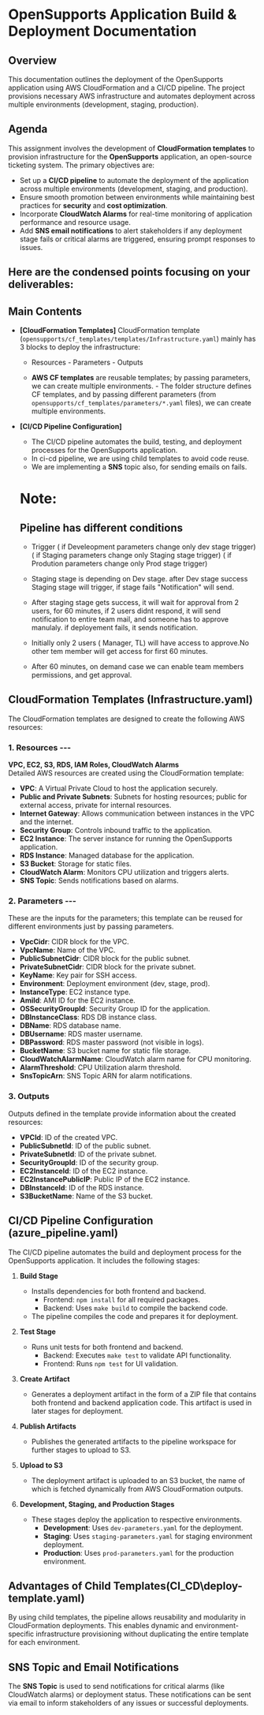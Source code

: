 # OpenSupports Application Build & Deployment Documentation

## Overview
This documentation outlines the deployment of the OpenSupports application using AWS CloudFormation and a CI/CD pipeline. The project provisions necessary AWS infrastructure and automates deployment across multiple environments (development, staging, production).

## Agenda
This assignment involves the development of **CloudFormation templates** to provision infrastructure for the **OpenSupports** application, an open-source ticketing system. The primary objectives are:

- Set up a **CI/CD pipeline** to automate the deployment of the application across multiple environments (development, staging, and production).
- Ensure smooth promotion between environments while maintaining best practices for **security** and **cost optimization**.
- Incorporate **CloudWatch Alarms** for real-time monitoring of application performance and resource usage.
- Add **SNS email notifications** to alert stakeholders if any deployment stage fails or critical alarms are triggered, ensuring prompt responses to issues.


## Here are the condensed points focusing on your deliverables:

## Main Contents
- **[CloudFormation Templates]**
  CloudFormation template (`opensupports/cf_templates/templates/Infrastructure.yaml`) mainly has 3 blocks to deploy the infrastructure:
    - Resources  - Parameters  - Outputs  
  
    - **AWS CF templates** are reusable templates; by passing parameters, we can create multiple environments. - The folder structure defines CF templates, and by passing different parameters (from `opensupports/cf_templates/parameters/*.yaml` files), we can create multiple environments.

- **[CI/CD Pipeline Configuration]**
   - The CI/CD pipeline automates the build, testing, and deployment processes for the OpenSupports application.
   - In ci-cd pipeline, we are using child templates to avoid code reuse.
   - We are implementing a **SNS** topic also, for sending emails on fails.

   # Note:  
    ## Pipeline has different conditions

    - Trigger 
        ( if Develeopment parameters change only dev stage trigger)
        ( if Staging parameters change only Staging stage trigger)
        ( if Prodution parameters change only Prod stage trigger)

    - Staging stage is depending on Dev stage. after Dev stage success Staging stage will trigger, 
      if stage fails "Notification" will send.

    - After staging stage gets success, it will wait for approval from 2 users, for 60 minutes,
      if 2 users  didnt respond, it will send notification to entire team mail, and someone has to approve manulaly. if deployement fails, it sends notification.

    - Initially only 2 users ( Manager, TL) will have access to approve.No other tem member will get access for first 60 minutes.
    -  After 60 minutes, on demand case we can enable team members permissions, and get approval.

## CloudFormation Templates (Infrastructure.yaml)
The CloudFormation templates are designed to create the following AWS resources:

### 1. **Resources** --- 

**VPC, EC2, S3, RDS, IAM Roles, CloudWatch Alarms**  
Detailed AWS resources are created using the CloudFormation template:

- **VPC**: A Virtual Private Cloud to host the application securely.
- **Public and Private Subnets**: Subnets for hosting resources; public for external access, private for internal resources.
- **Internet Gateway**: Allows communication between instances in the VPC and the internet.
- **Security Group**: Controls inbound traffic to the application.
- **EC2 Instance**: The server instance for running the OpenSupports application.
- **RDS Instance**: Managed database for the application.
- **S3 Bucket**: Storage for static files.
- **CloudWatch Alarm**: Monitors CPU utilization and triggers alerts.
- **SNS Topic**: Sends notifications based on alarms.

### 2. **Parameters** --- 
These are the inputs for the parameters; this template can be reused for different environments just by passing parameters.

- **VpcCidr**: CIDR block for the VPC.
- **VpcName**: Name of the VPC.
- **PublicSubnetCidr**: CIDR block for the public subnet.
- **PrivateSubnetCidr**: CIDR block for the private subnet.
- **KeyName**: Key pair for SSH access.
- **Environment**: Deployment environment (dev, stage, prod).
- **InstanceType**: EC2 instance type.
- **AmiId**: AMI ID for the EC2 instance.
- **OSSecurityGroupId**: Security Group ID for the application.
- **DBInstanceClass**: RDS DB instance class.
- **DBName**: RDS database name.
- **DBUsername**: RDS master username.
- **DBPassword**: RDS master password (not visible in logs).
- **BucketName**: S3 bucket name for static file storage.
- **CloudWatchAlarmName**: CloudWatch alarm name for CPU monitoring.
- **AlarmThreshold**: CPU Utilization alarm threshold.
- **SnsTopicArn**: SNS Topic ARN for alarm notifications.

### 3. **Outputs**
Outputs defined in the template provide information about the created resources:
- **VPCId**: ID of the created VPC.
- **PublicSubnetId**: ID of the public subnet.
- **PrivateSubnetId**: ID of the private subnet.
- **SecurityGroupId**: ID of the security group.
- **EC2InstanceId**: ID of the EC2 instance.
- **EC2InstancePublicIP**: Public IP of the EC2 instance.
- **DBInstanceId**: ID of the RDS instance.
- **S3BucketName**: Name of the S3 bucket.

## CI/CD Pipeline Configuration (azure_pipeline.yaml)
The CI/CD pipeline automates the build and deployment process for the OpenSupports application. It includes the following stages:

1. **Build Stage**  
   - Installs dependencies for both frontend and backend.  
     - Frontend: `npm install` for all required packages.  
     - Backend: Uses `make build` to compile the backend code.  
   - The pipeline compiles the code and prepares it for deployment.

2. **Test Stage**  
   - Runs unit tests for both frontend and backend.  
     - Backend: Executes `make test` to validate API functionality.  
     - Frontend: Runs `npm test` for UI validation.

3. **Create Artifact**  
   - Generates a deployment artifact in the form of a ZIP file that contains both frontend and backend application code. This artifact is used in later stages for deployment.

4. **Publish Artifacts**  
   - Publishes the generated artifacts to the pipeline workspace for further stages to upload to S3.

5. **Upload to S3**  
   - The deployment artifact is uploaded to an S3 bucket, the name of which is fetched dynamically from AWS CloudFormation outputs.

6. **Development, Staging, and Production Stages**  
   - These stages deploy the application to respective environments.  
     - **Development**: Uses `dev-parameters.yaml` for the deployment.  
     - **Staging**: Uses `staging-parameters.yaml` for staging environment deployment.  
     - **Production**: Uses `prod-parameters.yaml` for the production environment.

## Advantages of Child Templates(CI_CD\deploy-template.yaml)
By using child templates, the pipeline allows reusability and modularity in CloudFormation deployments. This enables dynamic and environment-specific infrastructure provisioning without duplicating the entire template for each environment.

## SNS Topic and Email Notifications
The **SNS Topic** is used to send notifications for critical alarms (like CloudWatch alarms) or deployment status. These notifications can be sent via email to inform stakeholders of any issues or successful deployments.